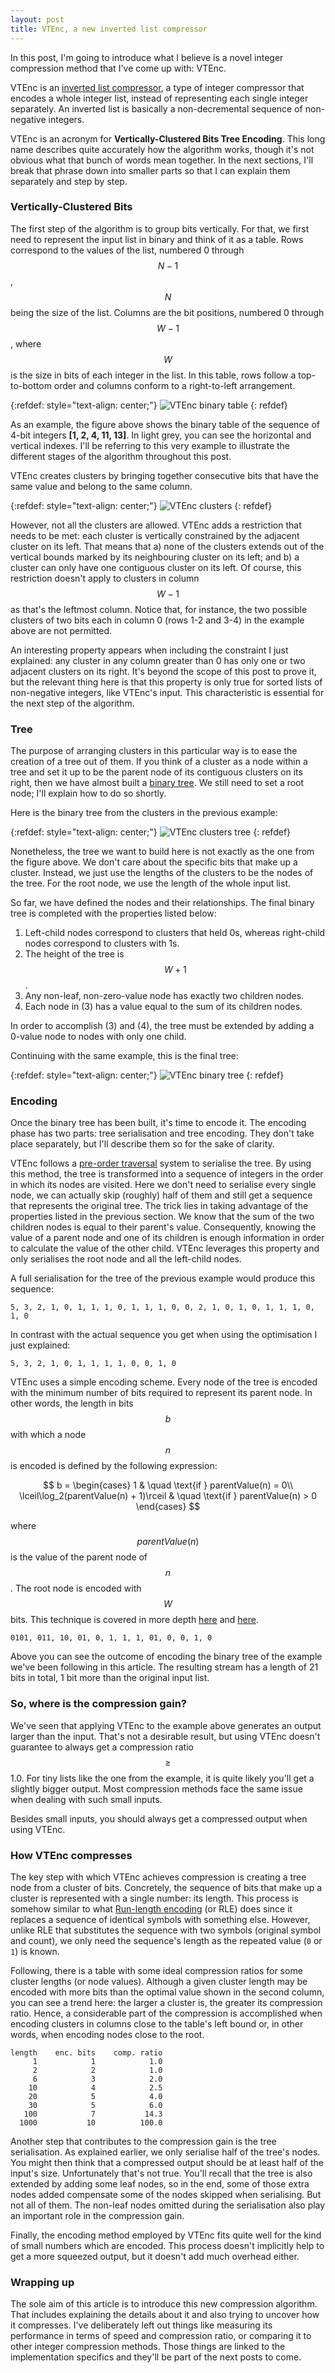 ```yaml
---
layout: post
title: VTEnc, a new inverted list compressor
---
```


In this post, I'm going to introduce what I believe is a novel integer compression method that I've come up with: VTEnc.

VTEnc is an [inverted list compressor](http://pages.di.unipi.it/pibiri/papers/inverted_index_compression.pdf), a type of integer compressor that encodes a whole integer list, instead of representing each single integer separately.  An inverted list is basically a non-decremental sequence of non-negative integers.

VTEnc is an acronym for **Vertically-Clustered Bits Tree Encoding**. This long name describes quite accurately how the algorithm works, though it's not obvious what that bunch of words mean together. In the next sections, I'll break that phrase down into smaller parts so that I can explain them separately and step by step.

### Vertically-Clustered Bits

The first step of the algorithm is to group bits vertically. For that, we first need to represent the input list in binary and think of it as a table. Rows correspond to the values of the list, numbered 0 through $$N-1$$, $$N$$ being the size of the list. Columns are the bit positions, numbered 0 through $$W-1$$, where $$W$$ is the size in bits of each integer in the list. In this table, rows follow a top-to-bottom order and columns conform to a right-to-left arrangement.

{:refdef: style="text-align: center;"}
![VTEnc binary table](/img/vtenc-table.png)
{: refdef}

As an example, the figure above shows the binary table of the sequence of 4-bit integers **[1, 2, 4, 11, 13]**. In light grey, you can see the horizontal and vertical indexes. I'll be referring to this very example to illustrate the different stages of the algorithm throughout this post.

VTEnc creates clusters by bringing together consecutive bits that have the same value and belong to the same column.

{:refdef: style="text-align: center;"}
![VTEnc clusters](/img/vtenc-clusters.png)
{: refdef}

However, not all the clusters are allowed. VTEnc adds a restriction that needs to be met: each cluster is vertically constrained by the adjacent cluster on its left. That means that a) none of the clusters extends out of the vertical bounds marked by its neighbouring cluster on its left; and b) a cluster can only have one contiguous cluster on its left. Of course, this restriction doesn't apply to clusters in column $$W-1$$ as that's the leftmost column. Notice that, for instance, the two possible clusters of two bits each in column 0 (rows 1-2 and 3-4) in the example above are not permitted.

An interesting property appears when including the constraint I just explained: any cluster in any column greater than 0 has only one or two adjacent clusters on its right. It's beyond the scope of this post to prove it, but the relevant thing here is that this property is only true for sorted lists of non-negative integers, like VTEnc's input. This characteristic is essential for the next step of the algorithm.

### Tree

The purpose of arranging clusters in this particular way is to ease the creation of a tree out of them. If you think of a cluster as a node within a tree and set it up to be the parent node of its contiguous clusters on its right, then we have almost built a [binary tree](https://en.wikipedia.org/wiki/Binary_tree). We still need to set a root node; I'll explain how to do so shortly.

Here is the binary tree from the clusters in the previous example:

{:refdef: style="text-align: center;"}
![VTEnc clusters tree](/img/vtenc-clusters-tree.png)
{: refdef}

Nonetheless, the tree we want to build here is not exactly as the one from the figure above. We don't care about the specific bits that make up a cluster. Instead, we just use the lengths of the clusters to be the nodes of the tree. For the root node, we use the length of the whole input list.

So far, we have defined the nodes and their relationships. The final binary tree is completed with the properties listed below:

1. Left-child nodes correspond to clusters that held 0s, whereas right-child nodes correspond to clusters with 1s.
2. The height of the tree is $$W+1$$.
3. Any non-leaf, non-zero-value node has exactly two children nodes.
4. Each node in (3) has a value equal to the sum of its children nodes.

In order to accomplish (3) and (4), the tree must be extended by adding a 0-value node to nodes with only one child.

Continuing with the same example, this is the final tree:

{:refdef: style="text-align: center;"}
![VTEnc binary tree](/img/vtenc-binary-tree.png)
{: refdef}

### Encoding

Once the binary tree has been built, it's time to encode it. The encoding phase has two parts: tree serialisation and tree encoding. They don't take place separately, but I'll describe them so for the sake of clarity.

VTEnc follows a [pre-order traversal](https://en.wikipedia.org/wiki/Tree_traversal) system to serialise the tree. By using this method, the tree is transformed into a sequence of integers in the order in which its nodes are visited. Here we don't need to serialise every single node, we can actually skip (roughly) half of them and still get a sequence that represents the original tree. The trick lies in taking advantage of the properties listed in the previous section. We know that the sum of the two children nodes is equal to their parent's value. Consequently, knowing the value of a parent node and one of its children is enough information in order to calculate the value of the other child. VTEnc leverages this property and only serialises the root node and all the left-child nodes.

A full serialisation for the tree of the previous example would produce this sequence:

`5, 3, 2, 1, 0, 1, 1, 1, 0, 1, 1, 1, 0, 0, 2, 1, 0, 1, 0, 1, 1, 1, 0, 1, 0`

In contrast with the actual sequence you get when using the optimisation I just explained:

`5, 3, 2, 1, 0, 1, 1, 1, 1, 0, 0, 1, 0`

VTEnc uses a simple encoding scheme. Every node of the tree is encoded with the minimum number of bits required to represent its parent node. In other words, the length in bits $$b$$ with which a node $$n$$ is encoded is defined by the following expression:

$$
b =
\begin{cases}
  1                                      & \quad \text{if } parentValue(n) = 0\\
  \lceil\log_2(parentValue(n) + 1)\rceil & \quad \text{if } parentValue(n) > 0
\end{cases}
$$

where $$parentValue(n)$$ is the value of the parent node of $$n$$. The root node is encoded with $$W$$ bits. This technique is covered in more depth [here](https://vteromero.github.io/2018/10/06/simple-integer-list-compression.html) and [here](https://vteromero.github.io/2019/03/23/benchmarking-simple-integer-list-compression.html).

`0101, 011, 10, 01, 0, 1, 1, 1, 01, 0, 0, 1, 0`

Above you can see the outcome of encoding the binary tree of the example we've been following in this article. The resulting stream has a length of 21 bits in total, 1 bit more than the original input list.

### So, where is the compression gain?

We've seen that applying VTEnc to the example above generates an output larger than the input. That's not a desirable result, but using VTEnc doesn't guarantee to always get a compression ratio $$\geq$$ 1.0. For tiny lists like the one from the example, it is quite likely you'll get a slightly bigger output. Most compression methods face the same issue when dealing with such small inputs.

Besides small inputs, you should always get a compressed output when using VTEnc.

### How VTEnc compresses

The key step with which VTEnc achieves compression is creating a tree node from a cluster of bits. Concretely, the sequence of bits that make up a cluster is represented with a single number: its length. This process is somehow similar to what [Run-length encoding](https://en.wikipedia.org/wiki/Run-length_encoding) (or RLE) does since it replaces a sequence of identical symbols with something else. However, unlike RLE that substitutes the sequence with two symbols (original symbol and count), we only need the sequence's length as the repeated value (`0` or `1`) is known.

Following, there is a table with some ideal compression ratios for some cluster lengths (or node values). Although a given cluster length may be encoded with more bits than the optimal value shown in the second column, you can see a trend here: the larger a cluster is, the greater its compression ratio. Hence, a considerable part of the compression is accomplished when encoding clusters in columns close to the table's left bound or, in other words, when encoding nodes close to the root.

```
length    enc. bits    comp. ratio
     1            1            1.0
     2            2            1.0
     6            3            2.0
    10            4            2.5
    20            5            4.0
    30            5            6.0
   100            7           14.3
  1000           10          100.0
```

Another step that contributes to the compression gain is the tree serialisation. As explained earlier, we only serialise half of the tree's nodes. You might then think that a compressed output should be at least half of the input's size. Unfortunately that's not true. You'll recall that the tree is also extended by adding some leaf nodes, so in the end, some of those extra nodes added compensate some of the nodes skipped when serialising. But not all of them. The non-leaf nodes omitted during the serialisation also play an important role in the compression gain.

Finally, the encoding method employed by VTEnc fits quite well for the kind of small numbers which are encoded. This process doesn't implicitly help to get a more squeezed output, but it doesn't add much overhead either.

### Wrapping up

The sole aim of this article is to introduce this new compression algorithm. That includes explaining the details about it and also trying to uncover how it compresses. I've deliberately left out things like measuring its performance in terms of speed and compression ratio, or comparing it to other integer compression methods. Those things are linked to the implementation specifics and they'll be part of the next posts to come.
